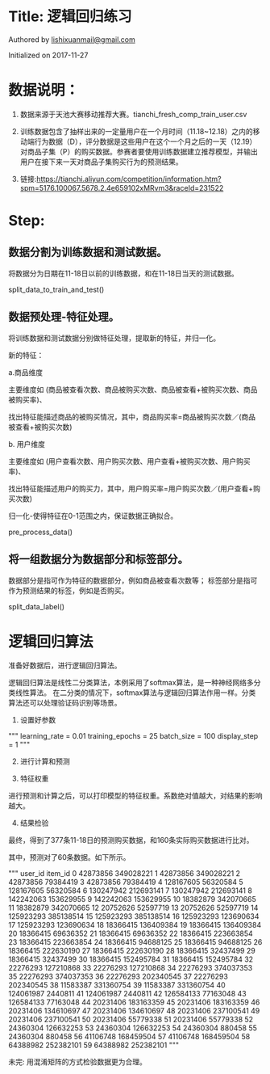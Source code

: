 
# Title: 逻辑回归练习

Authored by lishixuanmail@gmail.com

Initialized on 2017-11-27

# 数据说明：

  1. 数据来源于天池大赛移动推荐大赛。tianchi_fresh_comp_train_user.csv

  2. 训练数据包含了抽样出来的一定量用户在一个月时间（11.18~12.18）之内的移动端行为数据（D），评分数据是这些用户在这个一个月之后的一天（12.19）对商品子集（P）的购买数据。参赛者要使用训练数据建立推荐模型，并输出用户在接下来一天对商品子集购买行为的预测结果。

  3. 链接:https://tianchi.aliyun.com/competition/information.htm?spm=5176.100067.5678.2.4e659102xMRvm3&raceId=231522


# Step:

## 数据分割为训练数据和测试数据。

将数据分为日期在11-18日以前的训练数据，和在11-18日当天的测试数据。

split_data_to_train_and_test()

## 数据预处理-特征处理。

将训练数据和测试数据分别做特征处理，提取新的特征，并归一化。

新的特征：

a.商品维度

主要维度如
(商品被查看次数、商品被购买次数、商品被查看+被购买次数、商品被购买率)、

找出特征能描述商品的被购买情况，其中，商品购买率=商品被购买次数／(商品被查看+被购买次数)

b. 用户维度

主要维度如
(用户查看次数、用户购买次数、用户查看+被购买次数、用户购买率)、

找出特征能描述用户的购买力，其中，用户购买率=用户购买次数／(用户查看+购买次数)

归一化-使得特征在0-1范围之内，保证数据正确拟合。

pre_process_data()

## 将一组数据分为数据部分和标签部分。

数据部分是指可作为特征的数据部分，例如商品被查看次数等；
标签部分是指可作为预测结果的标签，例如是否购买。

split_data_label()

# 逻辑回归算法

准备好数据后，进行逻辑回归算法。

逻辑回归算法是线性二分类算法，本例采用了softmax算法，是一种神经网络多分类线性算法。
在二分类的情况下，softmax算法与逻辑回归算法作用一样。分类算法还可以处理验证码识别等场景。

1. 设置好参数

"""
    learning_rate = 0.01
    training_epochs = 25
    batch_size = 100
    display_step = 1
"""

2. 进行计算和预测

3. 特征权重

进行预测和计算之后，可以打印模型的特征权重。系数绝对值越大，对结果的影响越大。

4. 结果检验

最终，得到了377条11-18日的预测购买数据，和160条实际购买数据进行比对。

其中，预测对了60条数据。如下所示。

"""
      user_id    item_id
0    42873856  349028221
1    42873856  349028221
2    42873856   79384419
3    42873856   79384419
4   128167605   56320584
5   128167605   56320584
6   130247942  212693141
7   130247942  212693141
8   142242063  153629955
9   142242063  153629955
10   18382879  342070665
11   18382879  342070665
12   20752626   52597719
13   20752626   52597719
14  125923293  385138514
15  125923293  385138514
16  125923293  123690634
17  125923293  123690634
18   18366415  136409384
19   18366415  136409384
20   18366415   69636352
21   18366415   69636352
22   18366415  223663854
23   18366415  223663854
24   18366415   94688125
25   18366415   94688125
26   18366415  222630190
27   18366415  222630190
28   18366415   32437499
29   18366415   32437499
30   18366415  152495784
31   18366415  152495784
32   22276293  127210868
33   22276293  127210868
34   22276293  374037353
35   22276293  374037353
36   22276293  202340545
37   22276293  202340545
38   11583387  331360754
39   11583387  331360754
40  124061987    2440811
41  124061987    2440811
42  126584133   77163048
43  126584133   77163048
44   20231406  183163359
45   20231406  183163359
46   20231406  134610697
47   20231406  134610697
48   20231406  237100541
49   20231406  237100541
50   20231406   55779338
51   20231406   55779338
52   24360304  126632253
53   24360304  126632253
54   24360304     880458
55   24360304     880458
56   41106748  168459504
57   41106748  168459504
58   64388982  252382101
59   64388982  252382101
"""

未完: 用混淆矩阵的方式检验数据更为合理。